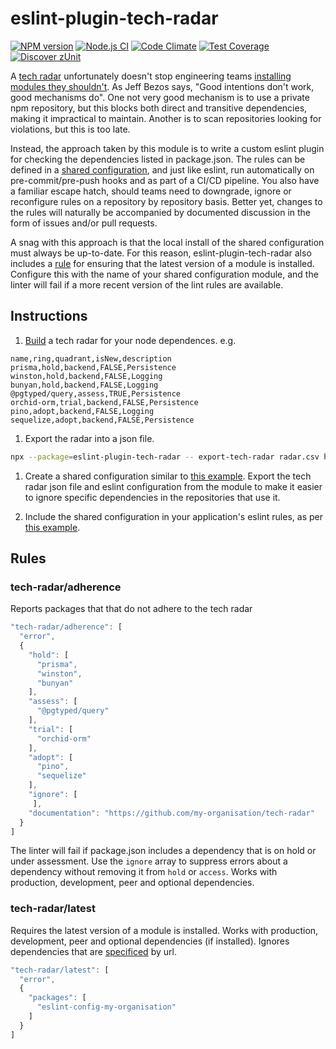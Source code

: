 # eslint-plugin-tech-radar

[![NPM version](https://img.shields.io/npm/v/eslint-plugin-tech-radar.svg?style=flat-square)](https://www.npmjs.com/package/eslint-plugin-tech-radar)
[![Node.js CI](https://github.com/acuminous/eslint-plugin-tech-radar/workflows/Node.js%20CI/badge.svg)](https://github.com/acuminous/eslint-plugin-tech-radar/actions?query=workflow%3A%22Node.js+CI%22)
[![Code Climate](https://codeclimate.com/github/acuminous/eslint-plugin-tech-radar/badges/gpa.svg)](https://codeclimate.com/github/acuminous/eslint-plugin-tech-radar)
[![Test Coverage](https://codeclimate.com/github/acuminous/eslint-plugin-tech-radar/badges/coverage.svg)](https://codeclimate.com/github/acuminous/eslint-plugin-tech-radar/coverage)
[![Discover zUnit](https://img.shields.io/badge/Discover-zUnit-brightgreen)](https://www.npmjs.com/package/zunit)

A [tech radar](https://github.com/thoughtworks/build-your-own-radar) unfortunately doesn't stop engineering teams [installing modules they shouldn't](https://www.stephen-cresswell.com/2024/04/17/prisma-and-the-naivety-of-crowds.html). As Jeff Bezos says, "Good intentions don't work, good mechanisms do". One not very good mechanism is to use a private npm repository, but this blocks both direct and transitive dependencies, making it impractical to maintain. Another is to scan repositories looking for violations, but this is too late.

Instead, the approach taken by this module is to write a custom eslint plugin for checking the dependencies listed in package.json. The rules can be defined in a [shared configuration](https://eslint.org/docs/latest/extend/shareable-configs), and just like eslint, run automatically on pre-commit/pre-push hooks and as part of a CI/CD pipeline. You also have a familiar escape hatch, should teams need to downgrade, ignore or reconfigure rules on a repository by repository basis. Better yet, changes to the rules will naturally be accompanied by documented discussion in the form of issues and/or pull requests.

A snag with this approach is that the local install of the shared configuration must always be up-to-date. For this reason, eslint-plugin-tech-radar also includes a [rule](#tech-radarlatest) for ensuring that the latest version of a module is installed. Configure this with the name of your shared configuration module, and the linter will fail if a more recent version of the lint rules are available.

## Instructions

1. [Build](https://github.com/thoughtworks/build-your-own-radar) a tech radar for your node dependences. e.g.
```csv
name,ring,quadrant,isNew,description
prisma,hold,backend,FALSE,Persistence
winston,hold,backend,FALSE,Logging
bunyan,hold,backend,FALSE,Logging
@pgtyped/query,assess,TRUE,Persistence
orchid-orm,trial,backend,FALSE,Persistence
pino,adopt,backend,FALSE,Logging
sequelize,adopt,backend,FALSE,Persistence
```

1. Export the radar into a json file. 
```bash
npx --package=eslint-plugin-tech-radar -- export-tech-radar radar.csv https://github.com/acuminous/tech-radar > radar.json
```

1. Create a shared configuration similar to [this example](https://github.com/acuminous/eslint-plugin-tech-radar/tree/main/examples/eslint-config-acuminous-shared). Export the tech radar json file and eslint configuration from the module to make it easier to ignore specific dependencies in the repositories that use it.

1. Include the shared configuration in your application's eslint rules, as per [this example](https://github.com/acuminous/eslint-plugin-tech-radar/tree/main/examples/application).

## Rules

### tech-radar/adherence

Reports packages that that do not adhere to the tech radar

```js
"tech-radar/adherence": [
  "error",
  {
    "hold": [
      "prisma",
      "winston",
      "bunyan"
    ],
    "assess": [
      "@pgtyped/query"
    ],
    "trial": [
      "orchid-orm"
    ],
    "adopt": [
      "pino",
      "sequelize"
    ],
    "ignore": [
     ],
    "documentation": "https://github.com/my-organisation/tech-radar"
  }
]
``` 

The linter will fail if package.json includes a dependency that is on hold or under assessment. Use the `ignore` array to suppress errors about a dependency without removing it from `hold` or `access`. Works with production, development, peer and optional dependencies.

### tech-radar/latest

Requires the latest version of a module is installed. Works with production, development, peer and optional dependencies (if installed). Ignores dependencies that are [specificed](https://docs.npmjs.com/cli/v10/configuring-npm/package-json#urls-as-dependencies) by url.

```js
"tech-radar/latest": [
  "error",
  {
    "packages": [
      "eslint-config-my-organisation"
    ]
  }
]
```


